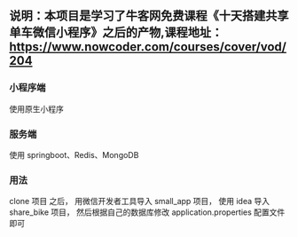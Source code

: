 ## 说明：本项目是学习了牛客网免费课程《十天搭建共享单车微信小程序》之后的产物,课程地址：https://www.nowcoder.com/courses/cover/vod/204

### 小程序端
使用原生小程序

### 服务端
使用 springboot、Redis、MongoDB 


### 用法
clone 项目 之后， 用微信开发者工具导入 small_app 项目， 使用 idea 导入 share_bike 项目， 然后根据自己的数据库修改 application.properties 配置文件即可
